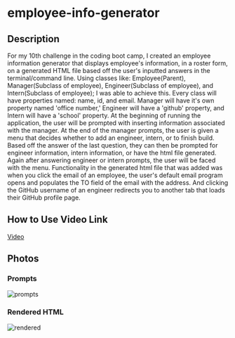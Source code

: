 # employee-info-generator

## Description

For my 10th challenge in the coding boot camp, I created an employee information generator that displays employee's information, in a roster form, on a generated HTML file based off the user's inputted answers in the terminal/command line. Using classes like: Employee(Parent), Manager(Subclass of employee), Engineer(Subclass of employee), and Intern(Subclass of employee); I was able to achieve this. Every class will have properties named: name, id, and email. Manager will have it's own property named 'office number,' Engineer will have a 'github' property, and Intern will have a 'school' property. At the beginning of running the application, the user will be prompted with inserting information associated with the manager. At the end of the manager prompts, the user is given a menu that decides whether to add an engineer, intern, or to finish build. Based off the answer of the last question, they can then be prompted for engineer information, intern information, or have the html file generated. Again after answering engineer or intern prompts, the user will be faced with the menu. Functionality in the generated html file that was added was when you click the email of an employee, the user's default email program opens and populates the TO field of the email with the address. And clicking the GitHub username of an engineer redirects you to another tab that loads their GitHub profile page.

## How to Use Video Link

[Video](https://vimeo.com/744641925)

## Photos
### Prompts
![prompts](https://user-images.githubusercontent.com/106782112/187749320-403b0b4f-3cf2-4fba-860c-770354bec1fc.png)

### Rendered HTML

![rendered](https://user-images.githubusercontent.com/106782112/187749543-8fc59f80-4638-42b8-9da6-6a445198ef24.png)

